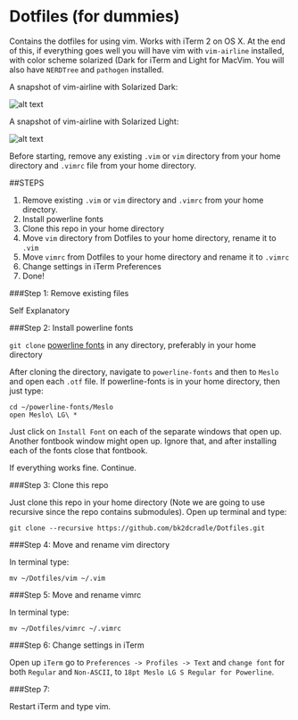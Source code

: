 # Dotfiles (for dummies)
Contains the dotfiles for using vim. Works with iTerm 2 on OS X.
At the end of this, if everything goes well you will have vim with ```vim-airline``` installed, with color scheme solarized (Dark for iTerm and Light for MacVim. You will also have ```NERDTree``` and ```pathogen``` installed.

A snapshot of vim-airline with Solarized Dark:

![alt text](https://raw.githubusercontent.com/wiki/bling/vim-airline/screenshots/demo.gif "Solarized Dark")

A snapshot of vim-airline with Solarized Light:

![alt text](https://camo.githubusercontent.com/44d3ea9af4d9b289521802e734f40cc16e153b15/68747470733a2f2f662e636c6f75642e6769746875622e636f6d2f6173736574732f3330363530322f313030393432392f64363933303664612d306233382d313165332d393462662d3763366533656566343165392e706e67 "Solarized Light")


Before starting, remove any existing ```.vim``` or ```vim``` directory from your home directory and 
```.vimrc``` file from your home directory.

##STEPS

 1. Remove existing ```.vim``` or ```vim``` directory and ```.vimrc``` from your home directory.
 2. Install powerline fonts
 3. Clone this repo in your home directory
 4. Move ```vim``` directory from Dotfiles to your home directory, rename it to ```.vim```
 5. Move ```vimrc``` from Dotfiles to your home directory and rename it to ```.vimrc```
 6. Change settings in iTerm Preferences
 7. Done!

###Step 1: Remove existing files
  
  Self Explanatory
  
###Step 2: Install powerline fonts

  ```git clone``` [powerline fonts](https://github.com/powerline/fonts.git) in any directory, preferably in your home directory
  
  After cloning the directory, navigate to ```powerline-fonts``` and then to ```Meslo``` and open each ```.otf``` file. If powerline-fonts is in your home directory, then just type:
  
  ```
  cd ~/powerline-fonts/Meslo
  open Meslo\ LG\ *
  ```
  
  Just click on ```Install Font``` on each of the separate windows that open up. Another fontbook window might open up. Ignore that, and after installing each of the fonts close that fontbook.
  
  If everything works fine. Continue.
  
###Step 3: Clone this repo
  
  Just clone this repo in your home directory (Note we are going to use recursive since the repo contains submodules). Open up terminal and type:
  
  ```
  git clone --recursive https://github.com/bk2dcradle/Dotfiles.git
  ```

###Step 4: Move and rename vim directory

  In terminal type:
  
  ```
  mv ~/Dotfiles/vim ~/.vim
  ```
  
###Step 5: Move and rename vimrc

  In terminal type:
  
  ```
  mv ~/Dotfiles/vimrc ~/.vimrc
  ```

###Step 6: Change settings in iTerm 

  Open up ```iTerm``` go to ```Preferences -> Profiles -> Text``` and ```change font``` for both ```Regular``` and ```Non-ASCII```, to ```18pt Meslo LG S Regular for Powerline```.
  
###Step 7:
  
  Restart iTerm and type vim. 
  
